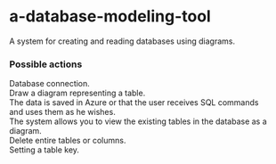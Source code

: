 # a-database-modeling-tool
A system for creating and reading databases using diagrams.  
### Possible actions  
Database connection.  
Draw a diagram representing a table.  
The data is saved in Azure or that the user receives SQL commands  
and uses them as he wishes.  
The system allows you to view the existing tables in the database as a diagram.  
Delete entire tables or columns.  
Setting a table key.



